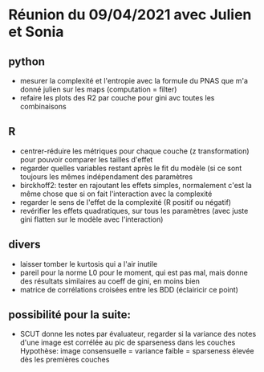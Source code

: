 # Réunion du 09/04/2021 avec Julien et Sonia


## python
- mesurer la complexité et l'entropie avec la formule du PNAS que m'a donné julien sur les maps (computation = filter)
- refaire les plots des R2 par couche pour gini avc toutes les combinaisons

## R
- centrer-réduire les métriques pour chaque couche (z transformation) pour pouvoir comparer les tailles d'effet
- regarder quelles variables restant après le fit du modèle (si ce sont toujours les mêmes indépendament des paramètres
- birckhoff2: tester en rajoutant les effets simples, normalement c'est la même chose que si on fait l'interaction avec la complexité
- regarder le sens de l'effet de la complexité (R positif ou négatif)
- revérifier les effets quadratiques, sur tous les paramètres (avec juste gini flatten sur le modèle avec l'interaction)


## divers
- laisser tomber le kurtosis qui a l'air inutile
- pareil pour la norme L0 pour le moment, qui est pas mal, mais donne des résultats similaires au coeff de gini, en moins bien
- matrice de corrélations croisées entre les BDD (éclairicir ce point)

## possibilité pour la suite:

- SCUT donne les notes par évaluateur, regarder si la variance des notes d'une image est corrélée au pic de sparseness dans les couches
Hypothèse: image consensuelle = variance faible = sparseness élevée dès les premières couches